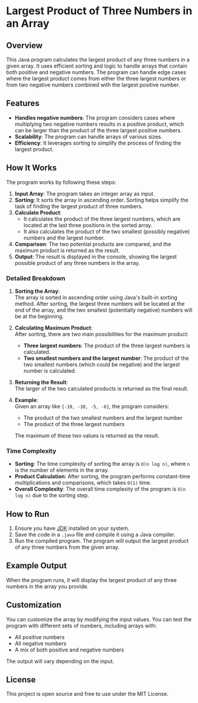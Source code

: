 # Largest Product of Three Numbers in an Array

## Overview

This Java program calculates the largest product of any three numbers in a given array. It uses efficient sorting and logic to handle arrays that contain both positive and negative numbers. The program can handle edge cases where the largest product comes from either the three largest numbers or from two negative numbers combined with the largest positive number.

## Features

- **Handles negative numbers**: The program considers cases where multiplying two negative numbers results in a positive product, which can be larger than the product of the three largest positive numbers.
- **Scalability**: The program can handle arrays of various sizes.
- **Efficiency**: It leverages sorting to simplify the process of finding the largest product.

## How It Works

The program works by following these steps:
1. **Input Array**: The program takes an integer array as input.
2. **Sorting**: It sorts the array in ascending order. Sorting helps simplify the task of finding the largest product of three numbers.
3. **Calculate Product**: 
   - It calculates the product of the three largest numbers, which are located at the last three positions in the sorted array.
   - It also calculates the product of the two smallest (possibly negative) numbers and the largest number.
4. **Comparison**: The two potential products are compared, and the maximum product is returned as the result.
5. **Output**: The result is displayed in the console, showing the largest possible product of any three numbers in the array.

### Detailed Breakdown

1. **Sorting the Array**:  
   The array is sorted in ascending order using Java's built-in sorting method. After sorting, the largest three numbers will be located at the end of the array, and the two smallest (potentially negative) numbers will be at the beginning.

2. **Calculating Maximum Product**:  
   After sorting, there are two main possibilities for the maximum product:
   - **Three largest numbers**: The product of the three largest numbers is calculated.
   - **Two smallest numbers and the largest number**: The product of the two smallest numbers (which could be negative) and the largest number is calculated.

3. **Returning the Result**:  
   The larger of the two calculated products is returned as the final result.

4. **Example**:  
   Given an array like `{-10, -10, -5, -6}`, the program considers:
   - The product of the two smallest numbers and the largest number
   - The product of the three largest numbers

   The maximum of these two values is returned as the result.

### Time Complexity
- **Sorting**: The time complexity of sorting the array is `O(n log n)`, where `n` is the number of elements in the array.
- **Product Calculation**: After sorting, the program performs constant-time multiplications and comparisons, which takes `O(1)` time.
- **Overall Complexity**: The overall time complexity of the program is `O(n log n)` due to the sorting step.

## How to Run

1. Ensure you have [JDK](https://www.oracle.com/java/technologies/javase-jdk11-downloads.html) installed on your system.
2. Save the code in a `.java` file and compile it using a Java compiler.
3. Run the compiled program. The program will output the largest product of any three numbers from the given array.

## Example Output

When the program runs, it will display the largest product of any three numbers in the array you provide.

## Customization

You can customize the array by modifying the input values. You can test the program with different sets of numbers, including arrays with:
- All positive numbers
- All negative numbers
- A mix of both positive and negative numbers

The output will vary depending on the input.

## License

This project is open source and free to use under the MIT License.
